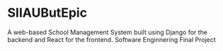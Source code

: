 # SIIAUButEpic
A web-based School Management System built using Django for the backend and React for the frontend. Software Enginnering Final Project

